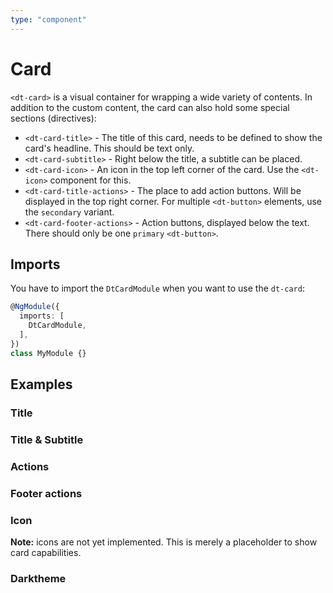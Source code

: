 ```yaml
---
type: "component"
---
```


# Card

<docs-source-example example="DefaultCardExampleComponent"></docs-source-example>

`<dt-card>` is a visual container for wrapping a wide variety of contents.
In addition to the custom content, the card can also hold some special sections (directives):

* `<dt-card-title>` - The title of this card, needs to be defined to show the card's headline. This should be text only.
* `<dt-card-subtitle>` - Right below the title, a subtitle can be placed.
* `<dt-card-icon>` - An icon in the top left corner of the card. Use the `<dt-icon>` component for this.
* `<dt-card-title-actions>` - The place to add action buttons. Will be displayed in the top right corner. For multiple `<dt-button>` elements, use the `secondary` variant.
* `<dt-card-footer-actions>` - Action buttons, displayed below the text. There should only be one `primary` `<dt-button>`.

## Imports

You have to import the `DtCardModule` when you want to use the `dt-card`:

```typescript
@NgModule({
  imports: [
    DtCardModule,
  ],
})
class MyModule {}
```

## Examples

### Title

<docs-source-example example="TitleCardExampleComponent"></docs-source-example>

### Title & Subtitle

<docs-source-example example="SubtitleCardExampleComponent"></docs-source-example>

### Actions

<docs-source-example example="ActionButtonsCardExampleComponent"></docs-source-example>

### Footer actions

<docs-source-example example="TitleCardExampleComponent"></docs-source-example>

### Icon

**Note:** icons are not yet implemented. This is merely a placeholder to show card capabilities.

<docs-source-example example="IconCardExampleComponent"></docs-source-example>

### Darktheme

<docs-source-example example="DarkThemeCardExampleComponent" themedark="true"></docs-source-example>
